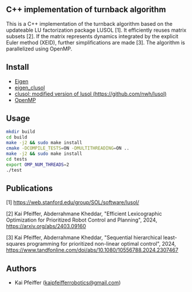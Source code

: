 ## C++ implementation of turnback algorithm

This is a C++ implementation of the turnback algorithm based on the updateable LU factorization package LUSOL [1].
It efficiently reuses matrix subsets [2].
If the matrix represents dynamics integrated by the explicit Euler method (XEID), further simplifications are made [3].
The algorithm is parallelized using OpenMP.

## Install 
   * [Eigen](http://eigen.tuxfamily.org/index.php?title=Main_Page)
   * [eigen_clusol](https://github.com/pfeiffer-kai/eigen_clusol)
   * [clusol: modified version of lusol (https://github.com/nwh/lusol)](https://github.com/pfeiffer-kai/clusol)
   * [OpenMP](https://www.openmp.org/)
   
## Usage

```bash
mkdir build
cd build
make -j2 && sudo make install
cmake -DCOMPILE_TESTS=ON -DMULTITHREADING=ON ..
make -j2 && sudo make install
cd tests
export OMP_NUM_THREADS=2
./test
```

## Publications

<a id="1">[1]</a> https://web.stanford.edu/group/SOL/software/lusol/

<a id="1">[2]</a> Kai Pfeiffer, Abderrahmane Kheddar, "Efficient Lexicographic Optimization for Prioritized Robot Control and Planning", 2024, https://arxiv.org/abs/2403.09160

<a id="1">[3]</a> Kai Pfeiffer, Abderrahmane Kheddar, "Sequential hierarchical least-squares programming for prioritized non-linear optimal control", 2024, https://www.tandfonline.com/doi/abs/10.1080/10556788.2024.2307467

## Authors

- Kai Pfeiffer (<kaipfeifferrobotics@gmail.com>) 
